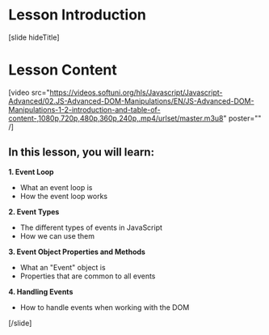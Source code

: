 # Lesson Introduction

[slide hideTitle]
# Lesson Content

[video src="https://videos.softuni.org/hls/Javascript/Javascript-Advanced/02.JS-Advanced-DOM-Manipulations/EN/JS-Advanced-DOM-Manipulations-1-2-introduction-and-table-of-content-,1080p,720p,480p,360p,240p,.mp4/urlset/master.m3u8" poster="" /]

## In this lesson, you will learn:

**1. Event Loop**

- What an event loop is
- How the event loop works

**2. Event Types**

- The different types of events in JavaScript
- How we can use them

**3. Event Object Properties and Methods**

- What an "Event" object is
- Properties that are common to all еvents

**4. Handling Events**

- How to handle events when working with the DOM

[/slide]
